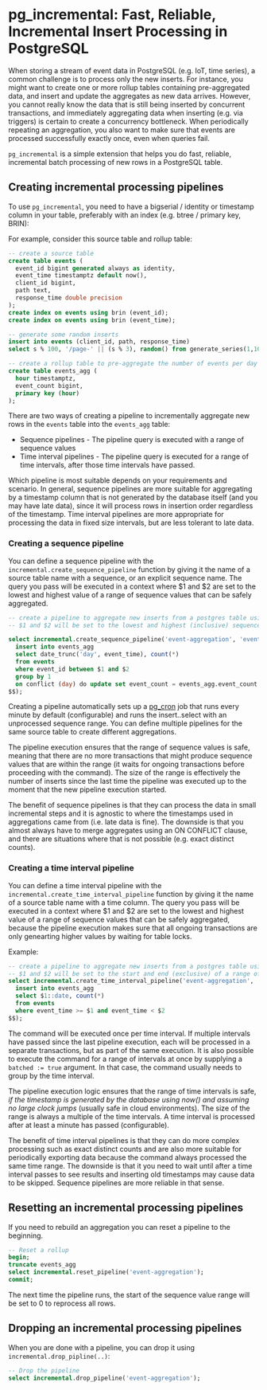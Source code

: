 # pg\_incremental: Fast, Reliable, Incremental Insert Processing in PostgreSQL

When storing a stream of event data in PostgreSQL (e.g. IoT, time series), a common challenge is to process only the new inserts. For instance, you might want to create one or more rollup tables containing pre-aggregated data, and insert and update the aggregates as new data arrives. However, you cannot really know the data that is still being inserted by concurrent transactions, and immediately aggregating data when inserting (e.g. via triggers) is certain to create a concurrency bottleneck. When periodically repeating an aggregation, you also want to make sure that events are processed successfully exactly once, even when queries fail.

`pg_incremental` is a simple extension that helps you do fast, reliable, incremental batch processing of new rows in a PostgreSQL table.

## Creating incremental processing pipelines

To use `pg_incremental`, you need to have a bigserial / identity or timestamp column in your table, preferably with an index (e.g. btree / primary key, BRIN):

For example, consider this source table and rollup table:
```sql
-- create a source table
create table events (
  event_id bigint generated always as identity,
  event_time timestamptz default now(),
  client_id bigint,
  path text,
  response_time double precision
);
create index on events using brin (event_id);
create index on events using brin (event_time);

-- generate some random inserts
insert into events (client_id, path, response_time)
select s % 100, '/page-' || (s % 3), random() from generate_series(1,1000000) s;

-- create a rollup table to pre-aggregate the number of events per day
create table events_agg (
  hour timestamptz,
  event_count bigint,
  primary key (hour)
);

```

There are two ways of creating a pipeline to incrementally aggregate new rows in the `events` table into the `events_agg` table:

- Sequence pipelines - The pipeline query is executed with a range of sequence values
- Time interval pipelines - The pipeline query is executed for a range of time intervals, after those time intervals have passed.

Which pipeline is most suitable depends on your requirements and scenario. In general, sequence pipelines are more suitable for aggregating by a timestamp column that is not generated by the database itself (and you may have late data), since it will process rows in insertion order regardless of the timestamp. Time interval pipelines are more appropriate for processing the data in fixed size intervals, but are less tolerant to late data.

### Creating a sequence pipeline

You can define a sequence pipeline with the `incremental.create_sequence_pipeline` function by giving it the name of a source table name with a sequence, or an explicit sequence name. The query you pass will be executed in a context where $1 and $2 are set to the lowest and highest value of a range of sequence values that can be safely aggregated.

```sql
-- create a pipeline to aggregate new inserts from a postgres table using a sequence
-- $1 and $2 will be set to the lowest and highest (inclusive) sequence values that can be aggregated

select incremental.create_sequence_pipeline('event-aggregation', 'events', $$
  insert into events_agg
  select date_trunc('day', event_time), count(*)
  from events
  where event_id between $1 and $2
  group by 1
  on conflict (day) do update set event_count = events_agg.event_count + excluded.event_count;
$$);
```
Creating a pipeline automatically sets up a [pg_cron](https://github.com/citusdata/pg_cron) job that runs every minute by default (configurable) and runs the insert..select with an unprocessed sequence range. You can define multiple pipelines for the same source table to create different aggregations. 

The pipeline execution ensures that the range of sequence values is safe, meaning that there are no more transactions that might produce sequence values that are within the range (it waits for ongoing transactions before proceeding with the command). The size of the range is effectively the number of inserts since the last time the pipeline was executed up to the moment that the new pipeline execution started.

The benefit of sequence pipelines is that they can process the data in small incremental steps and it is agnostic to where the timestamps used in aggregations came from (i.e. late data is fine). The downside is that you almost always have to merge aggregates using an ON CONFLICT clause, and there are situations where that is not possible (e.g. exact distinct counts).

### Creating a time interval pipeline

You can define a time interval pipeline with the `incremental.create_time_interval_pipeline` function by giving it the name of a source table name with a time column. The query you pass will be executed in a context where $1 and $2 are set to the lowest and highest value of a range of sequence values that can be safely aggregated, because the pipeline execution makes sure that all ongoing transactions are only genearting higher values by waiting for table locks. 


Example:
```sql
-- create a pipeline to aggregate new inserts from a postgres table using a specified time interval
-- $1 and $2 will be set to the start and end (exclusive) of a range of time intervals that can be aggregated
select incremental.create_time_interval_pipeline('event-aggregation', 'events', '1 day', $$
  insert into events_agg
  select $1::date, count(*)
  from events
  where event_time >= $1 and event_time < $2
$$);
```

The command will be executed once per time interval. If multiple intervals have passed since the last pipeline execution, each will be processed in a separate transactions, but as part of the same execution. It is also possible to execute the command for a range of intervals at once by supplying a `batched := true` argument. In that case, the command usually needs to group by the time interval.

The pipeline execution logic ensures that the range of time intervals is safe, _if the timestamp is generated by the database using now() and assuming no large clock jumps_ (usually safe in cloud environments). The size of the range is always a multiple of the time intervals. A time interval is processed after at least a minute has passed (configurable).

The benefit of time interval pipelines is that they can do more complex processing such as exact distinct counts and are also more suitable for periodically exporting data because the command always processed the same time range. The downside is that it you need to wait until after a time interval passes to see results and inserting old timestamps may cause data to be skipped. Sequence pipelines are more reliable in that sense.

## Resetting an incremental processing pipelines

If you need to rebuild an aggregation you can reset a pipeline to the beginning.
```sql
-- Reset a rollup
begin;
truncate events_agg
select incremental.reset_pipeline('event-aggregation');
commit;
```
The next time the pipeline runs, the start of the sequence value range will be set to 0 to reprocess all rows.

## Dropping an incremental processing pipelines

When you are done with a pipeline, you can drop it using `incremental.drop_pipline(..)`:
```sql
-- Drop the pipeline
select incremental.drop_pipeline('event-aggregation');
```
